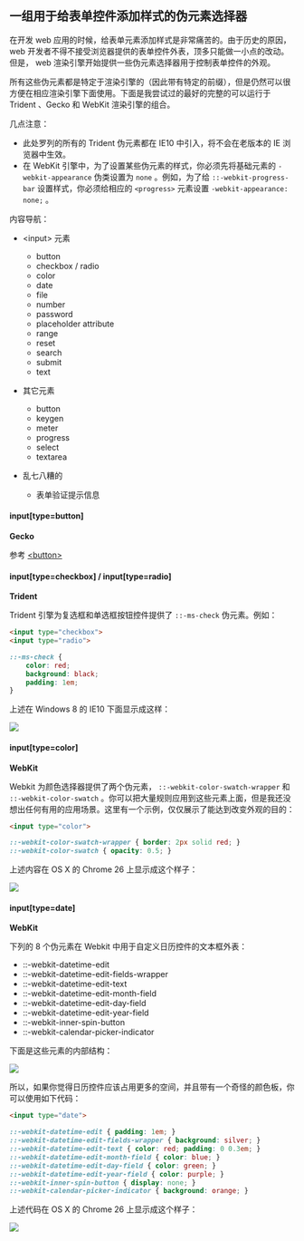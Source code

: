 ## 一组用于给表单控件添加样式的伪元素选择器

在开发 web 应用的时候，给表单元素添加样式是非常痛苦的。由于历史的原因， web 开发者不得不接受浏览器提供的表单控件外表，顶多只能做一小点的改动。但是， web 渲染引擎开始提供一些伪元素选择器用于控制表单控件的外观。

所有这些伪元素都是特定于渲染引擎的（因此带有特定的前缀），但是仍然可以很方便在相应渲染引擎下面使用。下面是我尝试过的最好的完整的可以运行于 Trident 、Gecko 和 WebKit 渲染引擎的组合。

几点注意：

* 此处罗列的所有的 Trident 伪元素都在 IE10 中引入，将不会在老版本的 IE 浏览器中生效。
* 在 WebKit 引擎中，为了设置某些伪元素的样式，你必须先将基础元素的 `-webkit-appearance` 伪类设置为 `none` 。例如，为了给 `::-webkit-progress-bar` 设置样式，你必须给相应的 `<progress>` 元素设置 `-webkit-appearance: none;` 。

内容导航：

* &lt;input&gt; 元素

  - button
  - checkbox / radio
  - color
  - date
  - file
  - number
  - password
  - placeholder attribute
  - range
  - reset
  - search
  - submit
  - text

* 其它元素

  - button
  - keygen
  - meter
  - progress
  - select
  - textarea

* 乱七八糟的

  - 表单验证提示信息

#### input[type=button]
  
  **Gecko**
  
  参考 [&lt;button&gt;](#)
  
#### input[type=checkbox] / input[type=radio]

  **Trident**
  
  Trident 引擎为复选框和单选框按钮控件提供了 `::-ms-check` 伪元素。例如：
  
  ```html
  <input type="checkbox">
  <input type="radio">
  ```
  
  ```css
  ::-ms-check {
      color: red;
      background: black;
      padding: 1em;
  }
  ```
  
  上述在 Windows 8 的 IE10 下面显示成这样：
  
  ![](http://tjvantoll.com/images/posts/2013-04-15/trident-radio-checkbox.png)
  
#### input[type=color]

  **WebKit**
  
  Webkit 为颜色选择器提供了两个伪元素， `::-webkit-color-swatch-wrapper` 和 `::-webkit-color-swatch` 。你可以把大量规则应用到这些元素上面，但是我还没想出任何有用的应用场景。这里有一个示例，仅仅展示了能达到改变外观的目的：
  
  ```html
  <input type="color">
  ```
  
  ```css
  ::-webkit-color-swatch-wrapper { border: 2px solid red; }
  ::-webkit-color-swatch { opacity: 0.5; }
  ```
  
  上述内容在 OS X 的 Chrome 26 上显示成这个样子：
  
  ![](http://tjvantoll.com/images/posts/2013-04-15/webkit-input-color.png)
  
#### input[type=date]

  **WebKit**
  
  下列的 8 个伪元素在 Webkit 中用于自定义日历控件的文本框外表：
  
  * ::-webkit-datetime-edit
  * ::-webkit-datetime-edit-fields-wrapper
  * ::-webkit-datetime-edit-text
  * ::-webkit-datetime-edit-month-field
  * ::-webkit-datetime-edit-day-field
  * ::-webkit-datetime-edit-year-field
  * ::-webkit-inner-spin-button
  * ::-webkit-calendar-picker-indicator

  下面是这些元素的内部结构：
  
  ![](http://tjvantoll.com/images/posts/2013-04-15/webkit-input-date-shadow.png)
  
  所以，如果你觉得日历控件应该占用更多的空间，并且带有一个奇怪的颜色板，你可以使用如下代码：
  
  ```html
  <input type="date">
  ```
  
  ```css
  ::-webkit-datetime-edit { padding: 1em; }
  ::-webkit-datetime-edit-fields-wrapper { background: silver; }
  ::-webkit-datetime-edit-text { color: red; padding: 0 0.3em; }
  ::-webkit-datetime-edit-month-field { color: blue; }
  ::-webkit-datetime-edit-day-field { color: green; }
  ::-webkit-datetime-edit-year-field { color: purple; }
  ::-webkit-inner-spin-button { display: none; }
  ::-webkit-calendar-picker-indicator { background: orange; }
  ```
  
  上述代码在 OS X 的 Chrome 26 上显示成这个样子：
  
  ![](http://tjvantoll.com/images/posts/2013-04-15/webkit-input-date.png)
  
  
